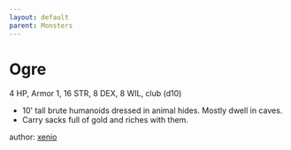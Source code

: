 ```yaml
---
layout: default
parent: Monsters
---
```


# Ogre
4 HP, Armor 1, 16 STR, 8 DEX, 8 WIL, club (d10)

- 10' tall brute humanoids dressed in animal hides. Mostly dwell in caves.
- Carry sacks full of gold and riches with them.

author: [xenio](https://xenioinabottle.blogspot.com/2021/03/classic-monsters-for-cairnito-part-2.html)
